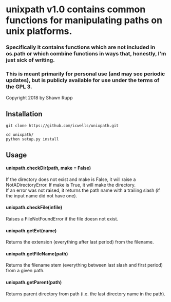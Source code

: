 # unixpath v1.0 contains common functions for manipulating paths on unix platforms.  

### Specifically it contains functions which are not included in os.path or which combine functions in ways that, honestly, I'm just sick of writing.  
### This is meant primarily for personal use (and may see periodic updates), but is publicly available for use under the terms of the GPL 3.  

Copyright 2018 by Shawn Rupp  

## Installation  

	git clone https://github.com/icwells/unixpath.git  

	cd unixpath/  
	python setup.py install  

## Usage  

#### unixpath.checkDir(path, make = False)  
If the directory does not exist and make is False, it will raise a NotADirectoryError. If make is True, it will make the directory.  
If an error was not raised, it returns the path name with a trailing slash (if the input name did not have one).  

#### unixpath.checkFile(infile)
Raises a FileNotFoundError if the file doesn not exist.   

#### unixpath.getExt(name)
Returns the extension (everything after last period) from the filename.  

#### unixpath.getFileName(path)
Returns the filename stem (everything between last slash and first period) from a given path.  

#### unixpath.getParent(path)   
Returns parent directory from path (i.e. the last directory name in the path).  
